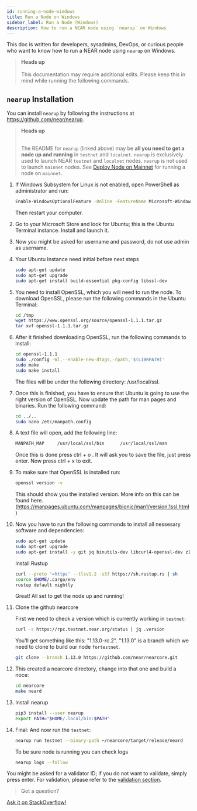 ```yaml
---
id: running-a-node-windows
title: Run a Node on Windows
sidebar_label: Run a Node (Windows)
description: How to run a NEAR node using `nearup` on Windows
---
```


This doc is written for developers, sysadmins, DevOps, or curious people who want to know how to run a NEAR node using `nearup` on Windows.


<blockquote class="warning">
<strong>Heads up</strong><br><br>
This documentation may require additional edits. Please keep this in mind while running the following commands.
</blockquote>


## `nearup` Installation
You can install `nearup` by following the instructions at https://github.com/near/nearup.

<blockquote class="info">
<strong>Heads up</strong><br><br>

The README for `nearup` (linked above) may be **all you need to get a node up and running** in `testnet` and `localnet`. `nearup` is exclusively used to launch NEAR `testnet` and `localnet` nodes. `nearup` is not used to launch `mainnet` nodes. See [Deploy Node on Mainnet](deploy-on-mainnet) for running a node on `mainnet`.

</blockquote>


1.  If Windows Subsystem for Linux is not enabled, open PowerShell as administrator and run:
    ```sh
    Enable-WindowsOptionalFeature -Online -FeatureName Microsoft-Windows-Subsystem-Linux
    ```
    Then restart your computer.
2. Go to your Microsoft Store and look for Ubuntu; this is the Ubuntu Terminal instance. Install and launch it.
3. Now you might be asked for username and password, do not use admin as username.
4. Your Ubuntu Instance need initial before next steps
    ```sh
    sudo apt-get update
    sudo apt-get upgrade
    sudo apt-get install build-essential pkg-config libssl-dev
    ```
5. You need to install OpenSSL, which you will need to run the node. To download OpenSSL, please run the following commands in the Ubuntu Terminal:
    ```sh
    cd /tmp
    wget https://www.openssl.org/source/openssl-1.1.1.tar.gz
    tar xvf openssl-1.1.1.tar.gz
    ```
6. After it finished downloading OpenSSL, run the following commands to install:
    ```sh
    cd openssl-1.1.1
    sudo ./config -Wl,--enable-new-dtags,-rpath,'$(LIBRPATH)'
    sudo make
    sudo make install
    ```
    The files will be under the following directory: /usr/local/ssl.
7. Once this is finished, you have to ensure that Ubuntu is going to use the right version of OpenSSL. Now update the path for man pages and binaries. Run the following command:
    ```sh
    cd ../..
    sudo nano /etc/manpath.config
    ```
8. A text file will open, add the following line:
    ```sh
    MANPATH_MAP     /usr/local/ssl/bin      /usr/local/ssl/man
    ```
    Once this is done press ctrl + o . It will ask you to save the file, just press enter. Now press ctrl + x to exit.
9. To make sure that OpenSSL is installed run:
    ```sh
    openssl version -v
    ```
    This should show you the installed version. More info on this can be found here. (https://manpages.ubuntu.com/manpages/bionic/man1/version.1ssl.html)
10. Now you have to run the following commands to install all nessesary software and dependencies:
    ```sh
    sudo apt-get update
    sudo apt-get upgrade
    sudo apt-get install -y git jq binutils-dev libcurl4-openssl-dev zlib1g-dev libdw-dev libiberty-dev cmake gcc g++ protobuf-compiler python3 python3-pip llvm clang
    ```
    Install Rustup
    ```sh
    curl --proto '=https' --tlsv1.2 -sSf https://sh.rustup.rs | sh
    source $HOME/.cargo/env
    rustup default nightly
    ```
    Great! All set to get the node up and running!
11. Clone the github nearcore

    First we need to check a version which is currently working in `testnet`:
    ```sh
    curl -s https://rpc.testnet.near.org/status | jq .version
    ```
    You’ll get something like this: "1.13.0-rc.2". "1.13.0" is a branch which we need to clone to build our node `fortestnet`.

    ```sh
    git clone --branch 1.13.0 https://github.com/near/nearcore.git
    ```
12. This created a nearcore directory, change into that one and build a noce:
    ```sh
    cd nearcore
    make neard
    ```
13. Install nearup
    ```sh
    pip3 install --user nearup
    export PATH="$HOME/.local/bin:$PATH"
    ```
14. Final: And now run the `testnet`:
    ```sh
    nearup run testnet --binary-path ~/nearcore/target/release/neard
    ```
    To be sure node is running you can check logs
    ```sh
    nearup logs --follow
    ```

You might be asked for a validator ID; if you do not want to validate, simply press enter. For validation, please refer to the [validation section](validator/staking.md).

>Got a question?
<a href="https://stackoverflow.com/questions/tagged/nearprotocol">
  <h8>Ask it on StackOverflow!</h8></a>
